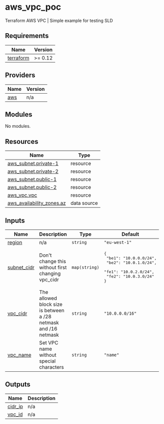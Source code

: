 # aws_vpc_poc
Terraform AWS VPC |  Simple example for testing SLD 

<!-- BEGIN_TF_DOCS -->
## Requirements

| Name | Version |
|------|---------|
| <a name="requirement_terraform"></a> [terraform](#requirement\_terraform) | >= 0.12 |

## Providers

| Name | Version |
|------|---------|
| <a name="provider_aws"></a> [aws](#provider\_aws) | n/a |

## Modules

No modules.

## Resources

| Name | Type |
|------|------|
| [aws_subnet.private-1](https://registry.terraform.io/providers/hashicorp/aws/latest/docs/resources/subnet) | resource |
| [aws_subnet.private-2](https://registry.terraform.io/providers/hashicorp/aws/latest/docs/resources/subnet) | resource |
| [aws_subnet.public-1](https://registry.terraform.io/providers/hashicorp/aws/latest/docs/resources/subnet) | resource |
| [aws_subnet.public-2](https://registry.terraform.io/providers/hashicorp/aws/latest/docs/resources/subnet) | resource |
| [aws_vpc.vpc](https://registry.terraform.io/providers/hashicorp/aws/latest/docs/resources/vpc) | resource |
| [aws_availability_zones.az](https://registry.terraform.io/providers/hashicorp/aws/latest/docs/data-sources/availability_zones) | data source |

## Inputs

| Name | Description | Type | Default | Required |
|------|-------------|------|---------|:--------:|
| <a name="input_region"></a> [region](#input\_region) | n/a | `string` | `"eu-west-1"` | no |
| <a name="input_subnet_cidr"></a> [subnet\_cidr](#input\_subnet\_cidr) | Don't change this without first changing vpc\_cidr | `map(string)` | <pre>{<br>  "be1": "10.0.0.0/24",<br>  "be2": "10.0.1.0/24",<br>  "fe1": "10.0.2.0/24",<br>  "fe2": "10.0.3.0/24"<br>}</pre> | no |
| <a name="input_vpc_cidr"></a> [vpc\_cidr](#input\_vpc\_cidr) | The allowed block size is between a /28 netmask and /16 netmask | `string` | `"10.0.0.0/16"` | no |
| <a name="input_vpc_name"></a> [vpc\_name](#input\_vpc\_name) | Set VPC name without special characters | `string` | `"name"` | no |

## Outputs

| Name | Description |
|------|-------------|
| <a name="output_cidr_ip"></a> [cidr\_ip](#output\_cidr\_ip) | n/a |
| <a name="output_vpc_id"></a> [vpc\_id](#output\_vpc\_id) | n/a |
<!-- END_TF_DOCS -->